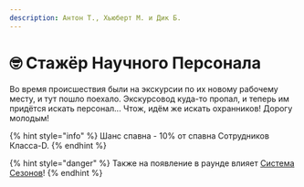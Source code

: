 ```yaml
---
description: Антон Т., Хьюберт М. и Дик Б.
---
```


# 🤓 Стажёр Научного Персонала

Во время происшествия были на экскурсии по их новому рабочему месту, и тут пошло поехало. Экскурсовод куда-то пропал, и теперь им придётся искать персонал... Чтож, идём же искать охранников! Дорогу молодым!

{% hint style="info" %}
Шанс спавна - 10% от спавна Сотрудников Класса-D.
{% endhint %}

{% hint style="danger" %}
Также на появление в раунде влияет [Система Сезонов](../../server-systems/seasons.md)!
{% endhint %}
